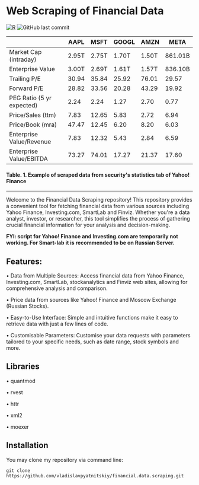 # Web Scraping of Financial Data

[![R](https://img.shields.io/badge/R-4.x-blue.svg)](https://www.r-project.org/)
![GitHub last commit](https://img.shields.io/github/last-commit/vladislavpyatnitskiy/financial.data.scraping.svg)

| | AAPL | MSFT | GOOGL | AMZN | META |
|---|---|---|---|---|---|
Market Cap (intraday) | 2.95T | 2.75T | 1.70T | 1.50T | 861.01B |
Enterprise Value | 3.00T | 2.69T | 1.61T | 1.57T | 836.10B |
Trailing P/E | 30.94 | 35.84 | 25.92 | 76.01 | 29.57 |
Forward P/E | 28.82 | 33.56 | 20.28 | 43.29 | 19.92
PEG Ratio (5 yr expected) | 2.24 | 2.24 | 1.27 | 2.70 | 0.77 |
Price/Sales (ttm) | 7.83 | 12.65 | 5.83 | 2.72 | 6.94 |
Price/Book (mra) | 47.47 | 12.45 | 6.20 | 8.20 | 6.03 |
Enterprise Value/Revenue | 7.83 | 12.32 | 5.43 | 2.84 | 6.59 |
Enterprise Value/EBITDA | 73.27 | 74.01 | 17.27 | 21.37 | 17.60

#### Table. 1. Example of scraped data from security's statistics tab of Yahoo! Finance
--------------
Welcome to the Financial Data Scraping repository! This repository provides a convenient tool for fetching financial data from various sources including Yahoo Finance, Investing.com, SmartLab and Finviz. Whether you're a data analyst, investor, or researcher, this tool simplifies the process of gathering crucial financial information for your analysis and decision-making.

**FYI: script for Yahoo! Finance and Investing.com are temporarily not working. For Smart-lab it is recommended to be on Russian Server.**

## Features:

• Data from Multiple Sources: Access financial data from Yahoo Finance, Investing.com, SmartLab, stockanalytics and Finviz web sites, allowing for comprehensive analysis and comparison. 

• Price data from sources like Yahoo! Finance and Moscow Exchange (Russian Stocks).

• Easy-to-Use Interface: Simple and intuitive functions make it easy to retrieve data with just a few lines of code.

• Customisable Parameters: Customise your data requests with parameters tailored to your specific needs, such as date range, stock symbols and more.

## Libraries

• quantmod

• rvest

• httr

• xml2

• moexer

## Installation

You may clone my repository via command line:

```
git clone https://github.com/vladislavpyatnitskiy/financial.data.scraping.git
```
